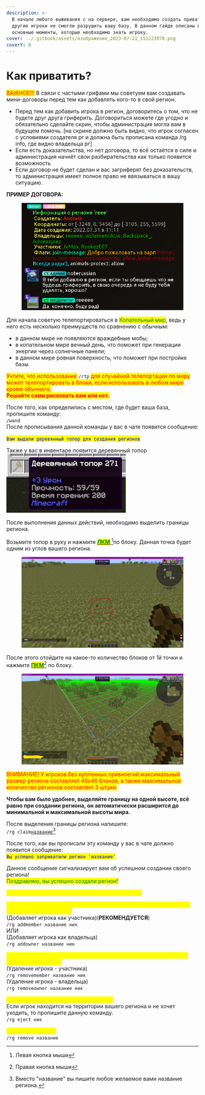 ```yaml
---
description: >-
  В начале любого выживания с на сервере, вам необходимо создать приват, чтобы
  другие игроки не смогли разрушить вашу базу. В данном гайде описаны все
  основные моменты, которые необходимо знать игроку.
cover: ../.gitbook/assets/изображение_2023-07-21_151223070.png
coverY: 0
---
```


# Как приватить?

<mark style="color:red;">ВАЖНОЕ!!!</mark> В связи с частыми грифами мы советуем вам создавать мини-договоры перед тем как добавлять кого-то в свой регион.

* Перед тем как добавить игрока в регион, договоритесь о том, что не будете друг друга гриферить. Договориться можете где угодно и обязательно сделайте скрин, чтобы администрация могла вам в будущем помочь. \[на скрине должно быть видно, что игрок согласен с условиями создателя рг и должна быть прописана команда /rg info, где видно владельца рг]
* Если есть доказательства, но нет договора, то всё остаётся в силе и администрация начнёт свои разбирательства как только появится возможность
* Если договор не будет сделан и вас загриферят без доказательств, то администрация имеет полное право не ввязываться в вашу ситуацию.

**ПРИМЕР ДОГОВОРА:**

<figure><img src="../.gitbook/assets/image (13).png" alt=""><figcaption></figcaption></figure>

Для начала советую телепортироваться в <mark style="color:green;">Копательный мир</mark>, ведь у него есть несколько преимуществ по сравнению с обычным:&#x20;

* в данном мире не появляются враждебные мобы;
* в копательном мире вечный день, что поможет при генерации энергии через солнечные панели;
* в данном мире ровная поверхность, что поможет при постройке базы.

<mark style="color:red;">Учтите, что использование</mark> `/rtp` <mark style="color:red;">для случайной телепортации по миру может телепортировать в блоки, если использовать в любом мире кроме обычного.</mark> \
<mark style="color:red;">**Решайте сами рисковать вам или нет.**</mark>

После того, как определились с местом, где будет ваша база, пропишите команду:\
&#x20;                                                                     `/wand`\
После прописывания данной команды у вас в чате появится сообщение:

&#x20;                              <mark style="color:blue;">`Вам выдали деревянный топор для создания регионов`</mark>

Также у вас в инвентаре появится деревянный топор<img src="../.gitbook/assets/image (18).png" alt="" data-size="original">

После выполнения данных действий, необходимо выделить границы региона.&#x20;

Возьмите топор в руку и нажмите [<mark style="color:green;">**ЛКМ**</mark> ](#user-content-fn-1)[^1]по блоку. Данная точка будет одним из углов вашего региона.

<figure><img src="../.gitbook/assets/image (22).png" alt=""><figcaption></figcaption></figure>

После этого отойдите на какое-то количество блоков от 1й точки и нажмите [<mark style="color:green;">**ПКМ**</mark>](#user-content-fn-2)[^2] по блоку.

<figure><img src="../.gitbook/assets/image (15).png" alt=""><figcaption></figcaption></figure>

<mark style="color:red;">ВНИМАНИЕ! У игроков без купленных привилегий максимальный размер региона составляет 46х46 блоков, а также максимальное количество регионов составляет 3 штуки.</mark>

**Чтобы вам было удобнее, выделяйте границу на одной высоте, всё равно при создании региона, он автоматически расширится до минимальной и максимальной высоты мира.**

После выделения границы региона напишите:\
&#x20;                                                              `/rg claim`[`название`](#user-content-fn-3)[^3]

После того, как вы прописали эту команду у вас в чате должно появится сообщение:\
&#x20;                                        <mark style="color:blue;">`Вы успешно заприватили регион 'название'`</mark>

Данное сообщение сигнализирует вам об успешном создании своего региона!\
<mark style="color:green;">Поздравляю, вы успешно создали регион!</mark>

<mark style="color:yellow;">**Основные команды, которые могут понадобится:**</mark>

<mark style="color:yellow;">Добавление игрока в ваш регион(это может делать только создатель или владельцы региона):</mark>\
(Добавляет игрока как участника)(**РЕКОМЕНДУЕТСЯ**)\
`/rg addmember название ник`\
ИЛИ\
(Добавляет игрока как владельца)\
`/rg addowner название ник`

<mark style="color:yellow;">Удаление игрока из региона(это может делать только создатель или владельцы региона):</mark>\
(Удаление игрока - участника)\
`/rg removemember название ник`\
(Удаление игрока - владельца)\
`/rg removeowner название ник`

<mark style="color:yellow;">Выгоняем игрока с территории региона:</mark>\
Если игрок находится на территории вашего региона и не хочет уходить, то пропишите данную команду.\
`/rg eject ник`

<mark style="color:yellow;">Удаление региона:</mark>\
`/rg remove название`

[^1]: Левая кнопка мыши

[^2]: Правая кнопка мыши

[^3]: Вместо "название" вы пишите любое желаемое вами название региона.
